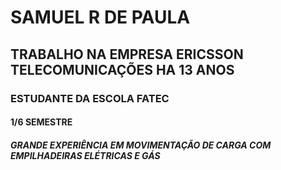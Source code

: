 # **SAMUEL R DE PAULA**
## TRABALHO NA EMPRESA ERICSSON TELECOMUNICAÇÕES HA 13 ANOS
### ESTUDANTE DA ESCOLA FATEC
#### 1/6 SEMESTRE 
##### GRANDE EXPERIÊNCIA EM MOVIMENTAÇÃO DE CARGA COM EMPILHADEIRAS ELÉTRICAS E GÁS

